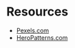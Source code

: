 
# Resources
* [Pexels.com](https://www.pexels.com/)
* [HeroPatterns.com](https://www.heropatterns.com/)